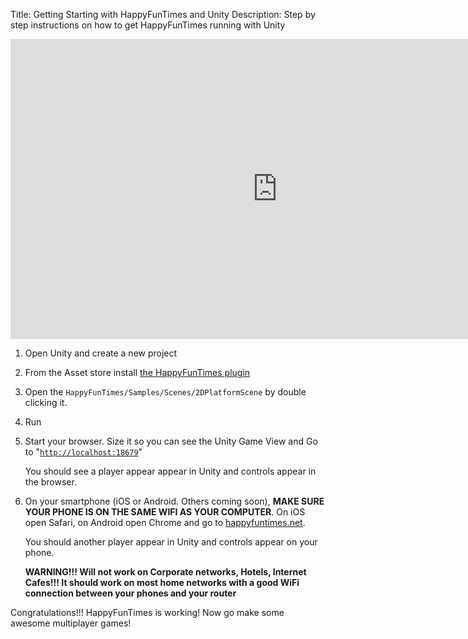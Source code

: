 Title: Getting Starting with HappyFunTimes and Unity
Description: Step by step instructions on how to get HappyFunTimes running with Unity

<iframe width="853" height="480" src="https://www.youtube.com/embed/yvt9btwrUAU?rel=0" frameborder="0" allowfullscreen></iframe>

1.  Open Unity and create a new project
2.  From the Asset store install [the HappyFunTimes plugin](https://www.assetstore.unity3d.com/en/#!/content/19668)
3.  Open the `HappyFunTimes/Samples/Scenes/2DPlatformScene` by double clicking it.
4.  Run
5.  Start your browser. Size it so you can see the Unity Game View and
    Go to "[`http://localhost:18679`](http://localhost:18679)"

    You should see a player appear appear in Unity and controls appear
    in the browser.

6.  On your smartphone (iOS or Android. Others coming soon), **MAKE SURE YOUR
    PHONE IS ON THE SAME WIFI AS YOUR COMPUTER**. On iOS open Safari, on Android
    open Chrome and go to [happyfuntimes.net](http://happyfuntimes.net).

    You should another player appear in Unity and controls appear on your phone.

    **WARNING!!! Will not work on Corporate networks, Hotels, Internet Cafes!!!
    It should work on most home networks with a good WiFi connection between your
    phones and your router**

Congratulations!!! HappyFunTimes is working! Now go make some awesome
multiplayer games!



